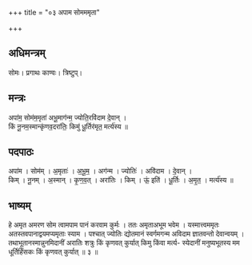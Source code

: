 +++
title = "०३ अपाम सोमममृता"

+++
## अधिमन्त्रम्
सोमः। प्रगाथः काण्वः। त्रिष्टुप्।

## मन्त्रः
अपा॑म॒ सोम॑म॒मृता॑ अभू॒माग॑न्म॒ ज्योति॒रवि॑दाम दे॒वान् ।  
किं नू॒नम॒स्मान्कृ॑णव॒दरा॑तिः॒ किमु॑ धू॒र्तिर॑मृत॒ मर्त्य॑स्य ॥

## पदपाठः
अपा॑म । सोम॑म् । अ॒मृताः॑ । अ॒भू॒म॒ । अग॑न्म । ज्योतिः॑ । अवि॑दाम । दे॒वान् ।  
किम् । नू॒नम् । अ॒स्मान् । कृ॒ण॒व॒त् । अरा॑तिः । किम् । ऊं॒ इति॑ । धू॒र्तिः । अ॒मृ॒त॒ । मर्त्य॑स्य ॥

## भाष्यम्
हे अमृत अमरण सोम त्वामपाम पानं करवाम कुर्मः । ततः अमृताअभूम भवेम । यस्मात्त्वममृतः अतस्तवपानाद्वयमप्यमृताः स्याम । पश्चात् ज्योतिः द्योतमानं स्वर्गमगन्म अविदाम ज्ञातवन्तो देवान्वयम् । तथाभूतानस्मान्नुनमिदानीं अरातिः शत्रुः किं कृणवत् कुर्यात् किमु किंवा मर्त्य- स्येदानीं मनुष्यभूतस्य मम धूर्तिर्हिंसकः किं कृणवत् कुर्यात् ॥ ३ ॥